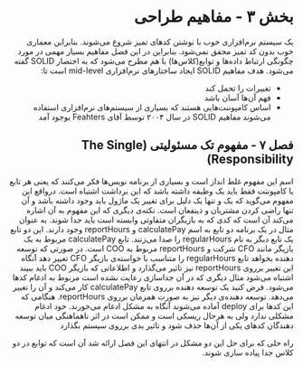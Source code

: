 <div dir="rtl">

# بخش ۳ - مفاهیم طراحی
یک سیستم نرم‌افزاری خوب با نوشتن کدهای تمیز شروع می‌شوند. بنابراین معماری خوب بدون کد تمیز محقق نمی‌شود. بنابراین در این فصل مفاهیم بسیار مهمی در مورد چگونگی ارتباط  داده‌ها و توابع(کلاس‌ها) با هم مطرح می‌شود که به اختصار SOLID گفته می‌شود. هدف مفاهیم SOLID ایجاد ساختارهای نرم‌افزاری mid-level است تا:
  - تغییرات را تحمل کند
  - فهم آن‌ها آسان باشد
  - اساس کامپوننت‌هایی هستند که بسیاری از سیستم‌های نرم‌افزاری استفاده می‌شوند
مفاهیم SOLID در سال ۲۰۰۴ توسط آقای Feahters بوجود آمد
  
## فصل ۷ - مفهوم تک مسئولیتی (The Single Responsibility)
  اسم این مفهوم غلط انداز است و بسیاری از برنامه نویس‌ها فکر می‌کنند که یعنی هر تابع یا کامپوننت فقط باید یک وظیفه داشته باشد که این برداشت اشتباه است. درواقع این مفهوم می‌گوید که یک و تنها یک دلیل برای تغییر یک ماژول باید وجود داشته باشد و آن تنها راضی کردن مشتریان و ذینفعان است. 
نکته‌ی دیگری که این مفهوم به آن اشاره می‌کند آن است که کدی که به بازیگران متفاوتی وابسته است باید جدا شوند. به عنوان مثال در یک برنامه دو تابع به اسم calculatePay و reportHours وجود دارند. این دو تابع یک تابع دیگر به نام regularHours را صدا می‌زنند. تابع calculatePay مربوط به یک بازیگر مانند CFO شرکت و reportHours مربوط به COO است. در صورتی که توسعه دهنده بخواهد تابع regularHours را متناسب با خواسته‌ی بازیگر CFO تغییر دهد آنگاه این تغییر برروی reportHours نیز تاثیر می‌گذارد و اطلاعاتی که بازیگر COO باید ببیند اشتباه می‌شود
  مثال دیگری که در آن جداسازی رعایت نشده است مربوط به ادغام کدها می‌شود. فرض کنید یک توسعه دهنده برروی تابع calculatePay کار می‌کند و آن را تغییر می‌دهد. توسعه دهنده‌ی دیگر نیز به صورت همزمان برروی reportHours. هنگامی که این کدها برای deploy آماده می‌شوند آنگاه به مشکل ادغام می‌خورند. خود ادغام مشکلی ندارد ولی به هرحال ریسکی است و ممکن است در اثر ناهماهنگی میان توسعه دهندگان کدهای یکی از آن‌ها حذف شود و تاثیر بدی برروی سیستم بگذارد
 
  راه حلی که برای حل این دو مشکل در انتهای این فصل ارائه شد آن است که توابع در دو کلاس جدا پیاده سازی شوند.


</div>
